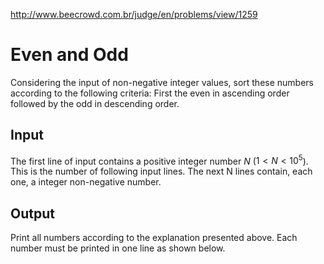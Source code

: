 http://www.beecrowd.com.br/judge/en/problems/view/1259

# Even and Odd

Considering the input of non-negative integer values​​, sort these numbers
​​according to the following criteria: First the even in ascending order
followed by the odd in descending order.

## Input

The first line of input contains a positive integer number $N$
($1 < N < 10^5$). This is the number of following input lines. The next N
lines contain, each one, a integer non-negative number.

## Output

Print all numbers according to the explanation presented above. Each number
must be printed in one line as shown below.
